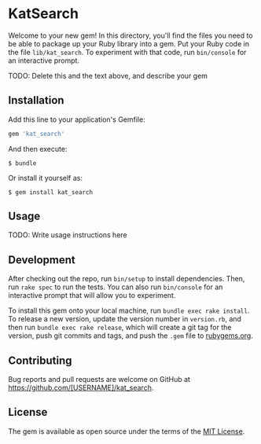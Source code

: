 # KatSearch

Welcome to your new gem! In this directory, you'll find the files you need to be able to package up your Ruby library into a gem. Put your Ruby code in the file `lib/kat_search`. To experiment with that code, run `bin/console` for an interactive prompt.

TODO: Delete this and the text above, and describe your gem

## Installation

Add this line to your application's Gemfile:

```ruby
gem 'kat_search'
```

And then execute:

    $ bundle

Or install it yourself as:

    $ gem install kat_search

## Usage

TODO: Write usage instructions here

## Development

After checking out the repo, run `bin/setup` to install dependencies. Then, run `rake spec` to run the tests. You can also run `bin/console` for an interactive prompt that will allow you to experiment.

To install this gem onto your local machine, run `bundle exec rake install`. To release a new version, update the version number in `version.rb`, and then run `bundle exec rake release`, which will create a git tag for the version, push git commits and tags, and push the `.gem` file to [rubygems.org](https://rubygems.org).

## Contributing

Bug reports and pull requests are welcome on GitHub at https://github.com/[USERNAME]/kat_search.


## License

The gem is available as open source under the terms of the [MIT License](http://opensource.org/licenses/MIT).


